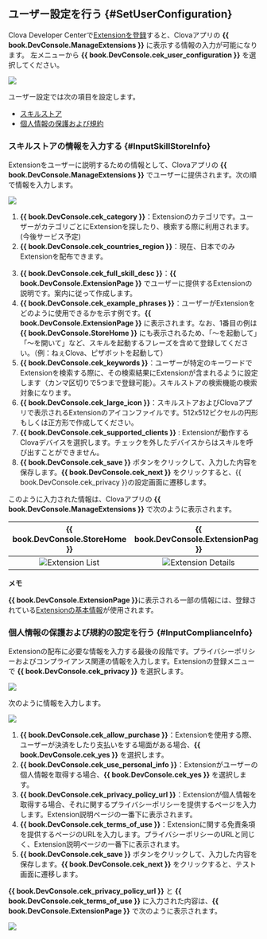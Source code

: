 ## ユーザー設定を行う {#SetUserConfiguration}

Clova Developer Centerで[Extensionを登録](/DevConsole/Guides/Register_Extension.md)すると、Clovaアプリの **{{ book.DevConsole.ManageExtensions }}** に表示する情報の入力が可能になります。
左メニューから **{{ book.DevConsole.cek_user_configuration }}** を選択してください。

![](/DevConsole/Assets/Images/DevConsole-User_Config_Menu.png)

ユーザー設定では次の項目を設定します。
* [スキルストア](#InputSkillStoreInfo)
* [個人情報の保護および規約](#SetAccountLinking)

### スキルストアの情報を入力する {#InputSkillStoreInfo}

Extensionをユーザーに説明するための情報として、Clovaアプリの **{{ book.DevConsole.ManageExtensions }}** でユーザーに提供されます。次の順で情報を入力します。

![](/DevConsole/Assets/Images/DevConsole-Input_Skill_Store_Info.png)

1. **{{ book.DevConsole.cek_category }}**：Extensionのカテゴリです。ユーザーがカテゴリごとにExtensionを探したり、検索する際に利用されます。(今後サービス予定)
2. **{{ book.DevConsole.cek_countries_region }}**：現在、日本でのみExtensionを配布できます。
<!--
3. **{{ book.DevConsole.cek_short_skill_desc }}**：音声でスキルを説明するためのテキストです。
-->
3. **{{ book.DevConsole.cek_full_skill_desc }}**：**{{ book.DevConsole.ExtensionPage }}** でユーザーに提供するExtensionの説明です。案内に従って作成します。
4. **{{ book.DevConsole.cek_example_phrases }}**：ユーザーがExtensionをどのように使用できるかを示す例です。**{{ book.DevConsole.ExtensionPage }}** に表示されます。なお、1番目の例は **{{ book.DevConsole.StoreHome }}** にも表示されるため、「〜を起動して」「〜を開いて」など、スキルを起動するフレーズを含めて登録してください。（例：ねぇClova、ピザボットを起動して）
5. **{{ book.DevConsole.cek_keywords }}**：ユーザーが特定のキーワードでExtensionを検索する際に、その検索結果にExtensionが含まれるように設定します（カンマ区切りで5つまで登録可能）。スキルストアの検索機能の検索対象になります。
6. **{{ book.DevConsole.cek_large_icon }}**：スキルストアおよびClovaアプリで表示されるExtensionのアイコンファイルです。512x512ピクセルの円形もしくは正方形で作成してください。
7. **{{ book.DevConsole.cek_supported_clients }}** : Extensionが動作するClovaデバイスを選択します。チェックを外したデバイスからはスキルを呼び出すことができません。
8. **{{ book.DevConsole.cek_save }}** ボタンをクリックして、入力した内容を保存します。**{{ book.DevConsole.cek_next }}** をクリックすると、{{ book.DevConsole.cek_privacy }}の設定画面に遷移します。

このように入力された情報は、Clovaアプリの **{{ book.DevConsole.ManageExtensions }}** で次のように表示されます。

| {{ book.DevConsole.StoreHome }} | {{ book.DevConsole.ExtensionPage }} |
| :-----------------------------: | :---------------------------------: |
| ![Extension List](/DevConsole/Assets/Images/DevConsole-Store_UI_Example-Extension_Store_Home.png) | ![Extension Details](/DevConsole/Assets/Images/DevConsole-Store_UI_Example-Extension_Page.png) |

<div class="note">
  <p><strong>メモ</strong></p>
  <p><strong>{{ book.DevConsole.ExtensionPage }}</strong>に表示される一部の情報には、登録されている<a href="/DevConsole/Guides/Register_Extension.md#InputSkillInfo">Extensionの基本情報</a>が使用されます。</p>
</div>

### 個人情報の保護および規約の設定を行う {#InputComplianceInfo}

Extensionの配布に必要な情報を入力する最後の段階です。プライバシーポリシーおよびコンプライアンス関連の情報を入力します。Extensionの登録メニューで **{{ book.DevConsole.cek_privacy }}** を選択します。

![](/DevConsole/Assets/Images/DevConsole-Policy_Menu.png)

次のように情報を入力します。

![](/DevConsole/Assets/Images/DevConsole-Input_Policy.png)

1. **{{ book.DevConsole.cek_allow_purchase }}**：Extensionを使用する際、ユーザーが決済をしたり支払いをする場面がある場合、**{{ book.DevConsole.cek_yes }}** を選択します。
2. **{{ book.DevConsole.cek_use_personal_info }}**：Extensionがユーザーの個人情報を取得する場合、**{{ book.DevConsole.cek_yes }}** を選択します。
3. **{{ book.DevConsole.cek_privacy_policy_url }}**：Extensionが個人情報を取得する場合、それに関するプライバシーポリシーを提供するページを入力します。Extension説明ページの一番下に表示されます。
4. **{{ book.DevConsole.cek_terms_of_use }}**：Extensionに関する免責条項を提供するページのURLを入力します。プライバシーポリシーのURLと同じく、Extension説明ページの一番下に表示されます。
5. **{{ book.DevConsole.cek_save }}** ボタンをクリックして、入力した内容を保存します。**{{ book.DevConsole.cek_next }}** をクリックすると、テスト画面に遷移します。

**{{ book.DevConsole.cek_privacy_policy_url }}** と **{{ book.DevConsole.cek_terms_of_use }}** に入力された内容は、**{{ book.DevConsole.ExtensionPage }}** で次のように表示されます。

![](/DevConsole/Assets/Images/DevConsole-Store_UI_Example-Extension_Policy.png)
